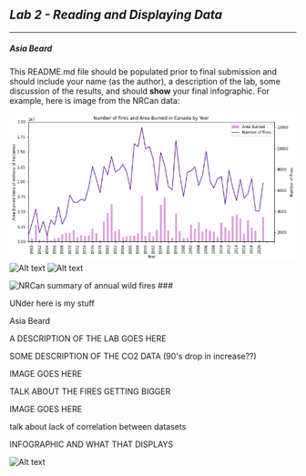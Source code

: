 ## _Lab 2 - Reading and Displaying Data_
***
##### Asia Beard 
This README.md file should be populated prior to final submission and should include your name (as the author), a description of the lab, some discussion of the results, and should **show** your final infographic.  For example, here is image from the NRCan data:

![Alt text](image.png)
![Alt text](image-1.png)
![Alt text](image-2.png)

<img src="./images/nrcan_historical_fires.png" alt="NRCan summary of annual wild fires" title="Annual burned area in Canada"/>
###

UNder here is my stuff

Asia Beard

A DESCRIPTION OF THE LAB GOES HERE

SOME DESCRIPTION OF THE CO2 DATA (90's drop in increase??)

IMAGE GOES HERE

TALK ABOUT THE FIRES GETTING BIGGER

IMAGE GOES HERE

talk about lack of correlation between datasets



INFOGRAPHIC AND WHAT THAT DISPLAYS


![Alt text](lab-2-reading-and-displaying-data-loseyourkeys\images\wildfire_graph.png)
